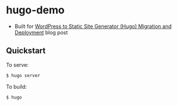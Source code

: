 # hugo-demo

* Built for [WordPress to Static Site Generator (Hugo) Migration and Deployment](https://phong.io/blog/2018-09-24-portfolio-wordpress-to-hugo-static-site-migration/) blog post

## Quickstart

To serve:

```bash
$ hugo server
```

To build:

```bash
$ hugo
```
